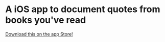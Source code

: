 # A iOS app to document quotes from books you've read

[Download this on the app Store!](https://apps.apple.com/us/app/quotetaking/id6475243754)
